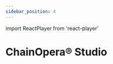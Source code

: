 ```yaml
---
sidebar_position: 4
---
```


import ReactPlayer from 'react-player'

# ChainOpera® Studio

<ReactPlayer playing controls url='https://tensoropera.ai/studio_introduce.mp4' width="100%" height="528px"/>
